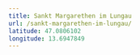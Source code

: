 ```yaml
---
title: Sankt Margarethen im Lungau
url: /sankt-margarethen-im-lungau/
latitude: 47.0806102
longitude: 13.6947849
---
```


